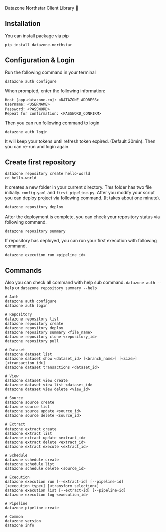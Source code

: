 Datazone Northstar Client Library 👋

## Installation
You can install package via pip
````shell
pip install datazone-northstar
````

## Configuration & Login
Run the following command in your terminal
````shell
datazone auth configure
````
When prompted, enter the following information:
````shell
Host [app.datazone.co]: <DATAZONE_ADDRESS>
Username: <USERNAME>
Password: <PASSWORD>
Repeat for confirmation: <PASSWORD_CONFIRM>
````
Then you can run following command to login
````shell
datazone auth login
````
It will keep your tokens until refresh token expired. (Default 30min). Then you can re-run and login again.

## Create first repository
````shell
datazone repository create hello-world
cd hello-world
````

It creates a new folder in your current directory. Thıs folder has two file initially. `config.yaml` and `first_pipeline.py`.
After you modify your script you can deploy project via following command. (It takes about one minute).

```shell
datazone repository deploy
```

After the deployment is complete, you can check your repository status via following command.

```shell
datazone repository summary
```

If repository has deployed, you can run your first execution with following command.
````shell
datazone execution run <pipeline_id>
````

## Commands
Also you can check all command with help sub command. `datazone auth --help` or `datazone repository summary --help`
```shell
# Auth
datazone auth configure
datazone auth login

# Repository
datazone repository list
datazone repository create
datazone repository deploy
datazone repository summary <file_name>
datazone repository clone <repository_id>
datazone repository pull

# Dataset
datazone dataset list
datazone dataset show <dataset_id> [<branch_name>] [<size>] [<transaction_id>]
datazone dataset transactions <dataset_id>

# View
datazone dataset view create
datazone dataset view list <dataset_id>
datazone dataset view delete <view_id>

# Source
datazone source create
datazone source list
datazone source update <source_id>
datazone source delete <source_id>

# Extract
datazone extract create
datazone extract list
datazone extract update <extract_id>
datazone extract delete <extract_id>
datazone extract execute <extract_id>

# Schedule
datazone schedule create
datazone schedule list
datazone schedule delete <source_id>

# Execution
datazone execution run [--extract-id] [--pipeline-id] [<execution_type>] [<transform_selection>]
datazone execution list [--extract-id] [--pipeline-id]
datazone execution log <execution_id>

# Pipeline
datazone pipeline create

# Common
datazone version
datazone info
```
